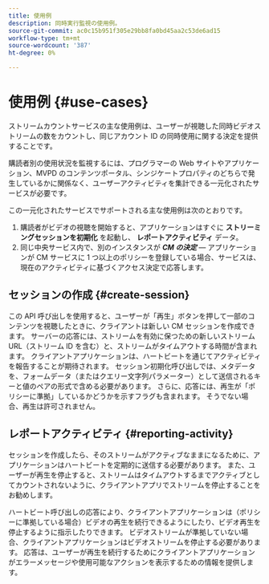 ```yaml
---
title: 使用例
description: 同時実行監視の使用例。
source-git-commit: ac0c15b951f305e29bb8fa0bd45aa2c53de6ad15
workflow-type: tm+mt
source-wordcount: '387'
ht-degree: 0%

---
```



# 使用例 {#use-cases}

ストリームカウントサービスの主な使用例は、ユーザーが視聴した同時ビデオストリームの数をカウントし、同じアカウント ID の同時使用に関する決定を提供することです。

購読者別の使用状況を監視するには、プログラマーの Web サイトやアプリケーション、MVPD のコンテンツポータル、シンジケートプロパティのどちらで発生しているかに関係なく、ユーザーアクティビティを集計できる一元化されたサービスが必要です。

この一元化されたサービスでサポートされる主な使用例は次のとおりです。

1. 購読者がビデオの視聴を開始すると、アプリケーションはすぐに **ストリーミングセッションを初期化** を起動し、 **レポートアクティビティ** データ。
1. 同じ中央サービス内で、別のインスタンスが ***CM の決定***  — アプリケーションが CM サービスに 1 つ以上のポリシーを登録している場合、サービスは、現在のアクティビティに基づくアクセス決定で応答します。


## セッションの作成 {#create-session}

この API 呼び出しを使用すると、ユーザーが「再生」ボタンを押して一部のコンテンツを視聴したときに、クライアントは新しい CM セッションを作成できます。 サーバーの応答には、ストリームを有効に保つための新しいストリーム URL（ストリーム ID を含む）と、ストリームがタイムアウトする時間が含まれます。 クライアントアプリケーションは、ハートビートを通じてアクティビティを報告することが期待されます。 セッション初期化呼び出しでは、メタデータを、フォームデータ（またはクエリー文字列パラメーター）として送信されるキーと値のペアの形式で含める必要があります。 さらに、応答には、再生が「ポリシーに準拠」しているかどうかを示すフラグも含まれます。 そうでない場合、再生は許可されません。

## レポートアクティビティ {#reporting-activity}

セッションを作成したら、そのストリームがアクティブなままになるために、アプリケーションはハートビートを定期的に送信する必要があります。 また、ユーザーが再生を停止すると、ストリームはタイムアウトするまでアクティブとしてカウントされないように、クライアントアプリでストリームを停止することをお勧めします。

ハートビート呼び出しの応答により、クライアントアプリケーションは（ポリシーに準拠している場合）ビデオの再生を続行できるようにしたり、ビデオ再生を停止するように指示したりできます。 ビデオストリームが準拠していない場合、クライアントアプリケーションはビデオストリームを停止する必要があります。 応答は、ユーザーが再生を続行するためにクライアントアプリケーションがエラーメッセージや使用可能なアクションを表示するための情報を提供します。
